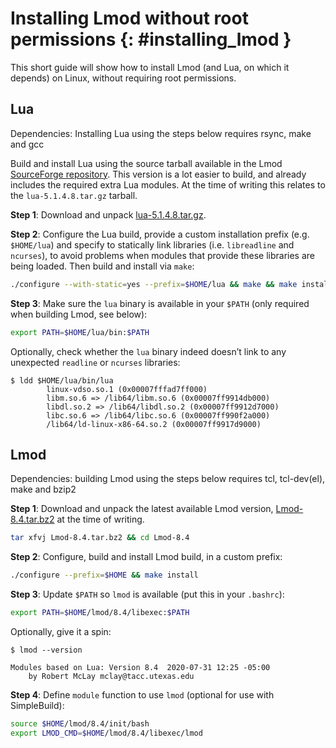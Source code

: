 # Installing Lmod without root permissions {: #installing_lmod }

This short guide will show how to install Lmod (and Lua, on which it
depends) on Linux, without requiring root permissions.

## Lua

Dependencies: Installing Lua using the steps below requires rsync, make and gcc

Build and install Lua using the source tarball available in the Lmod
[SourceForge repository](https://sourceforge.net/projects/lmod/files/).
This version is a lot easier to build, and already includes the required
extra Lua modules. At the time of writing this relates to the
`lua-5.1.4.8.tar.gz` tarball.

**Step 1**: Download and unpack [lua-5.1.4.8.tar.gz](https://sourceforge.net/projects/lmod/files/lua-5.1.4.8.tar.gz/download).

**Step 2**: Configure the Lua build, provide a custom installation
prefix (e.g. `$HOME/lua`) and specify to statically link libraries
(i.e. `libreadline` and `ncurses`), to avoid problems when modules
that provide these libraries are being loaded. Then build and install
via `make`:

``` bash
./configure --with-static=yes --prefix=$HOME/lua && make && make install
```

**Step 3**: Make sure the `lua` binary is available in your `$PATH`
(only required when building Lmod, see below):

``` bash
export PATH=$HOME/lua/bin:$PATH
```

Optionally, check whether the `lua` binary indeed doesn’t link to any
unexpected `readline` or `ncurses` libraries:

``` console
$ ldd $HOME/lua/bin/lua
        linux-vdso.so.1 (0x00007fffad7ff000)
        libm.so.6 => /lib64/libm.so.6 (0x00007ff9914db000)
        libdl.so.2 => /lib64/libdl.so.2 (0x00007ff9912d7000)
        libc.so.6 => /lib64/libc.so.6 (0x00007ff990f2a000)
        /lib64/ld-linux-x86-64.so.2 (0x00007ff9917d9000)
```

## Lmod

Dependencies: building Lmod using the steps below requires tcl, tcl-dev(el), make and bzip2

**Step 1**: Download and unpack the latest available Lmod version,
[Lmod-8.4.tar.bz2](https://sourceforge.net/projects/lmod/files/Lmod-8.4.tar.bz2/download) at the time of writing.

``` bash
tar xfvj Lmod-8.4.tar.bz2 && cd Lmod-8.4
```

**Step 2**: Configure, build and install Lmod build, in a custom prefix:

``` bash
./configure --prefix=$HOME && make install
```

**Step 3**: Update `$PATH` so `lmod` is available (put this in your
`.bashrc`):

``` bash
export PATH=$HOME/lmod/8.4/libexec:$PATH
```

Optionally, give it a spin:

``` console
$ lmod --version

Modules based on Lua: Version 8.4  2020-07-31 12:25 -05:00
    by Robert McLay mclay@tacc.utexas.edu
```

**Step 4**: Define `module` function to use `lmod` (optional for use
with SimpleBuild):

``` bash
source $HOME/lmod/8.4/init/bash
export LMOD_CMD=$HOME/lmod/8.4/libexec/lmod
```

